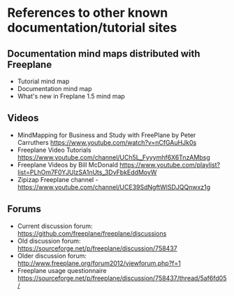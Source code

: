 # References to other known documentation/tutorial sites

## Documentation mind maps distributed with Freeplane
* Tutorial mind map
* Documentation mind map
* What's new in Freplane 1.5 mind map

## Videos
* MindMapping for Business and Study with FreePlane by Peter Carruthers https://www.youtube.com/watch?v=nCfGAuHJk0s
* Freeplane Video Tutorials https://www.youtube.com/channel/UCh5L_Fyyymhf6X6TnzAMbsg
* Freeplane Videos by Bill McDonald https://www.youtube.com/playlist?list=PLhOm7F0YJUlzSA1nUts_3DvFbkEddMoyW
* Zipizap Freeplane channel - https://www.youtube.com/channel/UCE39SdNgftWlSDJQQnwxz1g

## Forums
* Current discussion forum: https://github.com/freeplane/freeplane/discussions
* Old discussion forum: https://sourceforge.net/p/freeplane/discussion/758437
* Older discussion forum: http://www.freeplane.org/forum2012/viewforum.php?f=1
* Freeplane usage questionnaire https://sourceforge.net/p/freeplane/discussion/758437/thread/5af6fd05/
